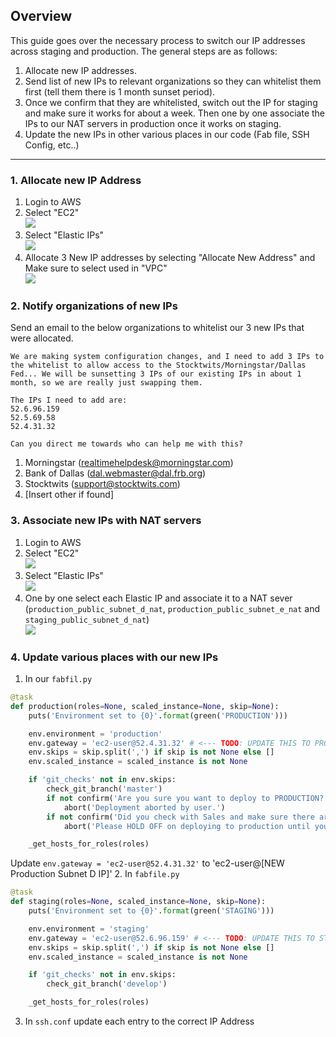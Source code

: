 ## Overview

This guide goes over the necessary process to switch our IP addresses across staging and production. The general steps are as follows:

1. Allocate new IP addresses.
2. Send list of new IPs to relevant organizations so they can whitelist them first (tell them there is 1 month sunset period).
3. Once we confirm that they are whitelisted, switch out the IP for staging and make sure it works for about a week. Then one by one associate the IPs to our NAT servers in production once it works on staging.
4. Update the new IPs in other various places in our code (Fab file, SSH Config, etc..)

***

### 1. Allocate new IP Address
1. Login to AWS
2. Select "EC2"
<br>![](https://www.diigo.com/file/image/sosopsazdccdpappdzcdppqbor/AWS+Management+Console.jpg)
3. Select "Elastic IPs"
<br>![](https://www.diigo.com/file/image/sosopsazdccdpasebzcdppqbpq/EC2+Management+Console.jpg)
4. Allocate 3 New IP addresses by selecting "Allocate New Address" and Make sure to select used in "VPC"
<br>![](https://www.diigo.com/file/image/sosopsazdccdsdpcozcdpprbpr/EC2+Management+Console.jpg)


### 2. Notify organizations of new IPs
Send an email to the below organizations to whitelist our 3 new IPs that were allocated.

```
We are making system configuration changes, and I need to add 3 IPs to the whitelist to allow access to the Stocktwits/Morningstar/Dallas Fed... We will be sunsetting 3 IPs of our existing IPs in about 1 month, so we are really just swapping them.

The IPs I need to add are:
52.6.96.159
52.5.69.58
52.4.31.32

Can you direct me towards who can help me with this?
```

1. Morningstar (realtimehelpdesk@morningstar.com)
2. Bank of Dallas (dal.webmaster@dal.frb.org)
3. Stocktwits (support@stocktwits.com)
4. [Insert other if found]


### 3. Associate new IPs with NAT servers
1. Login to AWS
2. Select "EC2"
<br>![](https://www.diigo.com/file/image/sosopsazdccdpappdzcdppqbor/AWS+Management+Console.jpg)
3. Select "Elastic IPs"
<br>![](https://www.diigo.com/file/image/sosopsazdccdpasebzcdppqbpq/EC2+Management+Console.jpg)
4. One by one select each Elastic IP and associate it to a NAT sever (`production_public_subnet_d_nat`, `production_public_subnet_e_nat` and `staging_public_subnet_d_nat`)
<br>![](https://www.diigo.com/file/image/sosopsazdccdpcppszcdppqbra/EC2+Management+Console.jpg)


### 4. Update various places with our new IPs
1. In our `fabfil.py`
```python
@task
def production(roles=None, scaled_instance=None, skip=None):
    puts('Environment set to {0}'.format(green('PRODUCTION')))

    env.environment = 'production'
    env.gateway = 'ec2-user@52.4.31.32' # <--- TODO: UPDATE THIS TO PRODUCTION SUBNET D IP ADDRESS
    env.skips = skip.split(',') if skip is not None else []
    env.scaled_instance = scaled_instance is not None

    if 'git_checks' not in env.skips:
        check_git_branch('master')
        if not confirm('Are you sure you want to deploy to PRODUCTION?', default=False):
            abort('Deployment aborted by user.')
        if not confirm('Did you check with Sales and make sure there are no active client demos?', default=False):
            abort('Please HOLD OFF on deploying to production until you confirm there are no active client demos.')

    _get_hosts_for_roles(roles)
```
Update `env.gateway = 'ec2-user@52.4.31.32'` to 'ec2-user@[NEW Production Subnet D IP]'
2. In `fabfile.py`
```python
@task
def staging(roles=None, scaled_instance=None, skip=None):
    puts('Environment set to {0}'.format(green('STAGING')))

    env.environment = 'staging'
    env.gateway = 'ec2-user@52.6.96.159' # <--- TODO: UPDATE THIS TO STAGING SUBNET D IP ADDRESS
    env.skips = skip.split(',') if skip is not None else []
    env.scaled_instance = scaled_instance is not None

    if 'git_checks' not in env.skips:
        check_git_branch('develop')

    _get_hosts_for_roles(roles)

```
3. In `ssh.conf` update each entry to the correct IP Address 

